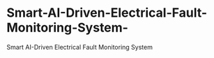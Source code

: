 # Smart-AI-Driven-Electrical-Fault-Monitoring-System-
Smart AI-Driven Electrical Fault Monitoring System ​
